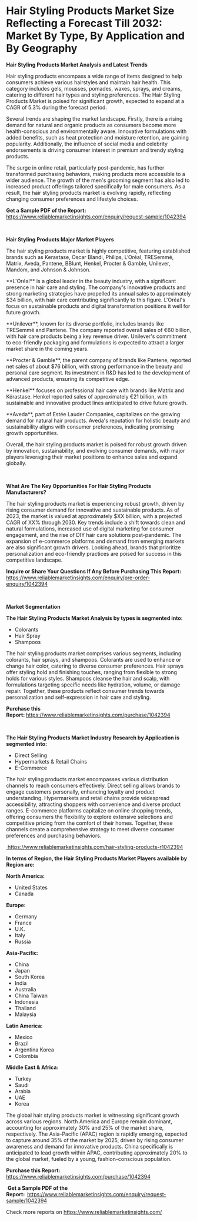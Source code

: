 <p><h1>Hair Styling Products Market Size Reflecting a Forecast Till 2032: Market By Type, By Application and By Geography</h1></p><p><strong>Hair Styling Products Market Analysis and Latest Trends</strong></p>
<p><p>Hair styling products encompass a wide range of items designed to help consumers achieve various hairstyles and maintain hair health. This category includes gels, mousses, pomades, waxes, sprays, and creams, catering to different hair types and styling preferences. The Hair Styling Products Market is poised for significant growth, expected to expand at a CAGR of 5.3% during the forecast period. </p><p>Several trends are shaping the market landscape. Firstly, there is a rising demand for natural and organic products as consumers become more health-conscious and environmentally aware. Innovative formulations with added benefits, such as heat protection and moisture retention, are gaining popularity. Additionally, the influence of social media and celebrity endorsements is driving consumer interest in premium and trendy styling products. </p><p>The surge in online retail, particularly post-pandemic, has further transformed purchasing behaviors, making products more accessible to a wider audience. The growth of the men's grooming segment has also led to increased product offerings tailored specifically for male consumers. As a result, the hair styling products market is evolving rapidly, reflecting changing consumer preferences and lifestyle choices.</p></p>
<p><strong>Get a Sample PDF of the Report:&nbsp;</strong> <a href="https://www.reliablemarketinsights.com/enquiry/request-sample/1042394?utm_campaign=2624&utm_medium=2&utm_source=Github&utm_content=ia&utm_term=04042025&utm_id=hair-styling-products">https://www.reliablemarketinsights.com/enquiry/request-sample/1042394</a></p>
<p>&nbsp;</p>
<p><strong>Hair Styling Products Major Market Players</strong></p>
<p><p>The hair styling products market is highly competitive, featuring established brands such as Kerastase, Oscar Blandi, Philips, L’Oréal, TRESemmé, Matrix, Aveda, Pantene, BBlunt, Henkel, Procter & Gamble, Unilever, Mandom, and Johnson & Johnson.</p><p>**L'Oréal** is a global leader in the beauty industry, with a significant presence in hair care and styling. The company's innovative products and strong marketing strategies have propelled its annual sales to approximately $34 billion, with hair care contributing significantly to this figure. L'Oréal's focus on sustainable products and digital transformation positions it well for future growth.</p><p>**Unilever**, known for its diverse portfolio, includes brands like TRESemmé and Pantene. The company reported overall sales of €60 billion, with hair care products being a key revenue driver. Unilever's commitment to eco-friendly packaging and formulations is expected to attract a larger market share in the coming years.</p><p>**Procter & Gamble**, the parent company of brands like Pantene, reported net sales of about $76 billion, with strong performance in the beauty and personal care segment. Its investment in R&D has led to the development of advanced products, ensuring its competitive edge.</p><p>**Henkel** focuses on professional hair care with brands like Matrix and Kérastase. Henkel reported sales of approximately €21 billion, with sustainable and innovative product lines anticipated to drive future growth.</p><p>**Aveda**, part of Estée Lauder Companies, capitalizes on the growing demand for natural hair products. Aveda's reputation for holistic beauty and sustainability aligns with consumer preferences, indicating promising growth opportunities.</p><p>Overall, the hair styling products market is poised for robust growth driven by innovation, sustainability, and evolving consumer demands, with major players leveraging their market positions to enhance sales and expand globally.</p></p>
<p>&nbsp;</p>
<p><strong>What Are The Key Opportunities For Hair Styling Products Manufacturers?</strong></p>
<p><p>The hair styling products market is experiencing robust growth, driven by rising consumer demand for innovative and sustainable products. As of 2023, the market is valued at approximately $XX billion, with a projected CAGR of XX% through 2030. Key trends include a shift towards clean and natural formulations, increased use of digital marketing for consumer engagement, and the rise of DIY hair care solutions post-pandemic. The expansion of e-commerce platforms and demand from emerging markets are also significant growth drivers. Looking ahead, brands that prioritize personalization and eco-friendly practices are poised for success in this competitive landscape.</p></p>
<p><strong>Inquire or Share Your Questions If Any Before Purchasing This Report:</strong> <a href="https://www.reliablemarketinsights.com/enquiry/pre-order-enquiry/1042394?utm_campaign=2624&utm_medium=2&utm_source=Github&utm_content=ia&utm_term=04042025&utm_id=hair-styling-products">https://www.reliablemarketinsights.com/enquiry/pre-order-enquiry/1042394</a></p>
<p>&nbsp;</p>
<p><strong>Market Segmentation</strong></p>
<p><strong>The Hair Styling Products Market Analysis by types is segmented into:</strong></p>
<p><ul><li>Colorants</li><li>Hair Spray</li><li>Shampoos</li></ul></p>
<p><p>The hair styling products market comprises various segments, including colorants, hair sprays, and shampoos. Colorants are used to enhance or change hair color, catering to diverse consumer preferences. Hair sprays offer styling hold and finishing touches, ranging from flexible to strong holds for various styles. Shampoos cleanse the hair and scalp, with formulations targeting specific needs like hydration, volume, or damage repair. Together, these products reflect consumer trends towards personalization and self-expression in hair care and styling.</p></p>
<p><strong>Purchase this Report:&nbsp;</strong><a href="https://www.reliablemarketinsights.com/purchase/1042394?utm_campaign=2624&utm_medium=2&utm_source=Github&utm_content=ia&utm_term=04042025&utm_id=hair-styling-products">https://www.reliablemarketinsights.com/purchase/1042394</a></p>
<p>&nbsp;</p>
<p><strong>The Hair Styling Products Market Industry Research by Application is segmented into:</strong></p>
<p><ul><li>Direct Selling</li><li>Hypermarkets & Retail Chains</li><li>E-Commerce</li></ul></p>
<p><p>The hair styling products market encompasses various distribution channels to reach consumers effectively. Direct selling allows brands to engage customers personally, enhancing loyalty and product understanding. Hypermarkets and retail chains provide widespread accessibility, attracting shoppers with convenience and diverse product ranges. E-commerce platforms capitalize on online shopping trends, offering consumers the flexibility to explore extensive selections and competitive pricing from the comfort of their homes. Together, these channels create a comprehensive strategy to meet diverse consumer preferences and purchasing behaviors.</p></p>
<p><a href="https://www.reliablemarketinsights.com/hair-styling-products-r1042394?utm_campaign=2624&utm_medium=2&utm_source=Github&utm_content=ia&utm_term=04042025&utm_id=hair-styling-products">&nbsp;https://www.reliablemarketinsights.com/hair-styling-products-r1042394</a></p>
<p><strong>In terms of Region, the Hair Styling Products Market Players available by Region are:</strong></p>
<p>
    <p> <strong> North America: </strong>
        <ul>
            <li>United States</li>
            <li>Canada</li>
        </ul>
        </p> 
    <p> <strong> Europe: </strong>
        <ul>
            <li>Germany</li>
            <li>France</li>
            <li>U.K.</li>
            <li>Italy</li>
            <li>Russia</li>
        </ul>
        </p> 
    <p> <strong> Asia-Pacific: </strong>
        <ul>
            <li>China</li>
            <li>Japan</li>
            <li>South Korea</li>
            <li>India</li>
            <li>Australia</li>
            <li>China Taiwan</li>
            <li>Indonesia</li>
            <li>Thailand</li>
            <li>Malaysia</li>
        </ul>
        </p> 
    <p> <strong> Latin America: </strong>
        <ul>
            <li>Mexico</li>
            <li>Brazil</li>
            <li>Argentina Korea</li>
            <li>Colombia</li>
        </ul>
        </p> 
    <p> <strong> Middle East & Africa: </strong>
        <ul>
            <li>Turkey</li>
            <li>Saudi</li>
            <li>Arabia</li>
            <li>UAE</li>
            <li>Korea</li>
        </ul>
    </p>
    </p>
<p><p>The global hair styling products market is witnessing significant growth across various regions. North America and Europe remain dominant, accounting for approximately 30% and 25% of the market share, respectively. The Asia-Pacific (APAC) region is rapidly emerging, expected to capture around 35% of the market by 2025, driven by rising consumer awareness and demand for innovative products. China specifically is anticipated to lead growth within APAC, contributing approximately 20% to the global market, fueled by a young, fashion-conscious population.</p></p>
<p><strong>Purchase this Report: </strong><a href="https://www.reliablemarketinsights.com/purchase/1042394?utm_campaign=2624&utm_medium=2&utm_source=Github&utm_content=ia&utm_term=04042025&utm_id=hair-styling-products">https://www.reliablemarketinsights.com/purchase/1042394</a></p>
<p>&nbsp;<strong>Get a Sample PDF of the Report:&nbsp;&nbsp;</strong><a href="https://www.reliablemarketinsights.com/enquiry/request-sample/1042394?utm_campaign=2624&utm_medium=2&utm_source=Github&utm_content=ia&utm_term=04042025&utm_id=hair-styling-products">https://www.reliablemarketinsights.com/enquiry/request-sample/1042394</a></p>
<p><strong></strong></p>
<p>Check more reports on <a href="https://www.reliablemarketinsights.com/?utm_campaign=2624&utm_medium=2&utm_source=Github&utm_content=ia&utm_term=04042025&utm_id=hair-styling-products">https://www.reliablemarketinsights.com/</a></p>